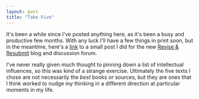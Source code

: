 ```yaml
---
layout: post
title: "Take Five"
---
```


It's been a while since I've posted anything here, as it's been a busy and productive few months. With any luck I'll have a few things in print soon, but in the meantime, here's a [link](http://rr.proquest.com/2014/05/take-five/) to a small post I did for the new [Revise & Resubmit](http://rr.proquest.com/) blog and discussion forum.

I've never really given much thought to pinning down a list of intellectual influences, so this was kind of a strange exercise. Ultimately the five texts I chose are not necessarily the _best_ books or sources, but they are ones that I think worked to nudge my thinking in a different direction at particular moments in my life.
